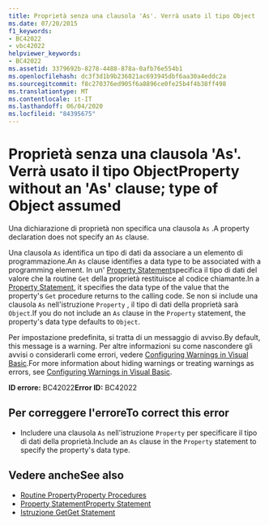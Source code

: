 ```yaml
---
title: Proprietà senza una clausola 'As'. Verrà usato il tipo Object
ms.date: 07/20/2015
f1_keywords:
- BC42022
- vbc42022
helpviewer_keywords:
- BC42022
ms.assetid: 3379692b-8278-4488-878a-0afb76e554b1
ms.openlocfilehash: dc3f3d1b9b236821ac693945dbf6aa30a4eddc2a
ms.sourcegitcommit: f8c270376ed905f6a8896ce0fe25b4f4b38ff498
ms.translationtype: MT
ms.contentlocale: it-IT
ms.lasthandoff: 06/04/2020
ms.locfileid: "84395675"
---
```

# <a name="property-without-an-as-clause-type-of-object-assumed"></a><span data-ttu-id="8ad1c-102">Proprietà senza una clausola 'As'. Verrà usato il tipo Object</span><span class="sxs-lookup"><span data-stu-id="8ad1c-102">Property without an 'As' clause; type of Object assumed</span></span>
<span data-ttu-id="8ad1c-103">Una dichiarazione di proprietà non specifica una clausola `As` .</span><span class="sxs-lookup"><span data-stu-id="8ad1c-103">A property declaration does not specify an `As` clause.</span></span>  
  
 <span data-ttu-id="8ad1c-104">Una clausola `As` identifica un tipo di dati da associare a un elemento di programmazione.</span><span class="sxs-lookup"><span data-stu-id="8ad1c-104">An `As` clause identifies a data type to be associated with a programming element.</span></span> <span data-ttu-id="8ad1c-105">In un' [Property Statement](../language-reference/statements/property-statement.md)specifica il tipo di dati del valore che la routine `Get` della proprietà restituisce al codice chiamante.</span><span class="sxs-lookup"><span data-stu-id="8ad1c-105">In a [Property Statement](../language-reference/statements/property-statement.md), it specifies the data type of the value that the property's `Get` procedure returns to the calling code.</span></span> <span data-ttu-id="8ad1c-106">Se non si include una clausola `As` nell'istruzione `Property` , il tipo di dati della proprietà sarà `Object`.</span><span class="sxs-lookup"><span data-stu-id="8ad1c-106">If you do not include an `As` clause in the `Property` statement, the property's data type defaults to `Object`.</span></span>  
  
 <span data-ttu-id="8ad1c-107">Per impostazione predefinita, si tratta di un messaggio di avviso.</span><span class="sxs-lookup"><span data-stu-id="8ad1c-107">By default, this message is a warning.</span></span> <span data-ttu-id="8ad1c-108">Per altre informazioni su come nascondere gli avvisi o considerarli come errori, vedere [Configuring Warnings in Visual Basic](/visualstudio/ide/configuring-warnings-in-visual-basic).</span><span class="sxs-lookup"><span data-stu-id="8ad1c-108">For more information about hiding warnings or treating warnings as errors, see [Configuring Warnings in Visual Basic](/visualstudio/ide/configuring-warnings-in-visual-basic).</span></span>  
  
 <span data-ttu-id="8ad1c-109">**ID errore:** BC42022</span><span class="sxs-lookup"><span data-stu-id="8ad1c-109">**Error ID:** BC42022</span></span>  
  
## <a name="to-correct-this-error"></a><span data-ttu-id="8ad1c-110">Per correggere l'errore</span><span class="sxs-lookup"><span data-stu-id="8ad1c-110">To correct this error</span></span>  
  
- <span data-ttu-id="8ad1c-111">Includere una clausola `As` nell'istruzione `Property` per specificare il tipo di dati della proprietà.</span><span class="sxs-lookup"><span data-stu-id="8ad1c-111">Include an `As` clause in the `Property` statement to specify the property's data type.</span></span>  
  
## <a name="see-also"></a><span data-ttu-id="8ad1c-112">Vedere anche</span><span class="sxs-lookup"><span data-stu-id="8ad1c-112">See also</span></span>

- [<span data-ttu-id="8ad1c-113">Routine Property</span><span class="sxs-lookup"><span data-stu-id="8ad1c-113">Property Procedures</span></span>](../programming-guide/language-features/procedures/property-procedures.md)
- [<span data-ttu-id="8ad1c-114">Property Statement</span><span class="sxs-lookup"><span data-stu-id="8ad1c-114">Property Statement</span></span>](../language-reference/statements/property-statement.md)
- [<span data-ttu-id="8ad1c-115">Istruzione Get</span><span class="sxs-lookup"><span data-stu-id="8ad1c-115">Get Statement</span></span>](../language-reference/statements/get-statement.md)
